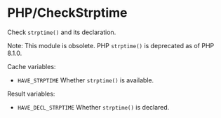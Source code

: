 # PHP/CheckStrptime

Check `strptime()` and its declaration.

Note: This module is obsolete. PHP `strptime()` is deprecated as of PHP 8.1.0.

Cache variables:

* `HAVE_STRPTIME`
  Whether `strptime()` is available.

Result variables:

* `HAVE_DECL_STRPTIME`
  Whether `strptime()` is declared.
